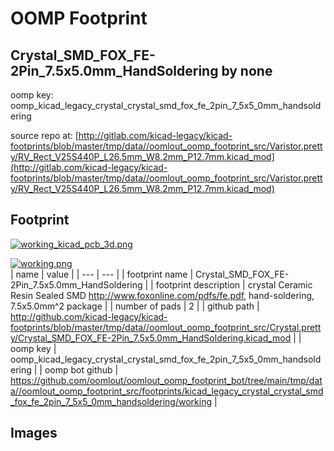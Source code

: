 # OOMP Footprint  
## Crystal_SMD_FOX_FE-2Pin_7.5x5.0mm_HandSoldering  by none  
  
oomp key: oomp_kicad_legacy_crystal_crystal_smd_fox_fe_2pin_7_5x5_0mm_handsoldering  
  
source repo at: [http://gitlab.com/kicad-legacy/kicad-footprints/blob/master/tmp/data//oomlout_oomp_footprint_src/Varistor.pretty/RV_Rect_V25S440P_L26.5mm_W8.2mm_P12.7mm.kicad_mod](http://gitlab.com/kicad-legacy/kicad-footprints/blob/master/tmp/data//oomlout_oomp_footprint_src/Varistor.pretty/RV_Rect_V25S440P_L26.5mm_W8.2mm_P12.7mm.kicad_mod)  
## Footprint  
  
[![working_kicad_pcb_3d.png](working_kicad_pcb_3d_600.png)](working_kicad_pcb_3d.png)  
  
[![working.png](working_600.png)](working.png)  
| name | value | 
| --- | --- | 
| footprint name | Crystal_SMD_FOX_FE-2Pin_7.5x5.0mm_HandSoldering | 
| footprint description | crystal Ceramic Resin Sealed SMD http://www.foxonline.com/pdfs/fe.pdf, hand-soldering, 7.5x5.0mm^2 package | 
| number of pads | 2 | 
| github path | http://github.com/kicad-legacy/kicad-footprints/blob/master/tmp/data//oomlout_oomp_footprint_src/Crystal.pretty/Crystal_SMD_FOX_FE-2Pin_7.5x5.0mm_HandSoldering.kicad_mod | 
| oomp key | oomp_kicad_legacy_crystal_crystal_smd_fox_fe_2pin_7_5x5_0mm_handsoldering | 
| oomp bot github | https://github.com/oomlout/oomlout_oomp_footprint_bot/tree/main/tmp/data//oomlout_oomp_footprint_src/footprints/kicad_legacy_crystal_crystal_smd_fox_fe_2pin_7_5x5_0mm_handsoldering/working | 
## Images  
